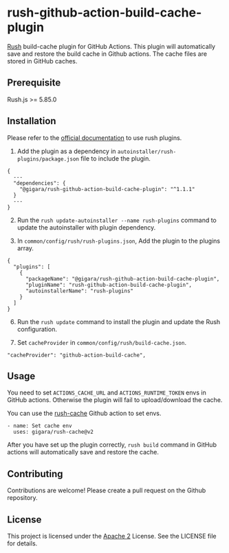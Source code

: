 # rush-github-action-build-cache-plugin
[Rush](https://rushjs.io) build-cache plugin for GitHub Actions. This plugin will automatically save and restore the build cache in Github actions. The cache files are stored in GitHub caches.

## Prerequisite

Rush.js >= 5.85.0

## Installation
Please refer to the [official documentation](https://rushjs.io/pages/maintainer/using_rush_plugins/) to use rush plugins.
1. Add the plugin as a dependency in `autoinstaller/rush-plugins/package.json` file to include the plugin.

```
{
  ---
  "dependencies": {
    "@gigara/rush-github-action-build-cache-plugin": "^1.1.1"
  }
  ---
}
```

2. Run the `rush update-autoinstaller --name rush-plugins` command to update the autoinstaller with plugin dependency.

3. In `common/config/rush/rush-plugins.json`, Add the plugin to the plugins array.

```
{
  "plugins": [
    {
      "packageName": "@gigara/rush-github-action-build-cache-plugin",
      "pluginName": "rush-github-action-build-cache-plugin",
      "autoinstallerName": "rush-plugins"
    }
  ]
}
```
6. Run the `rush update` command to install the plugin and update the Rush configuration.

7. Set `cacheProvider` in `common/config/rush/build-cache.json`.
```
"cacheProvider": "github-action-build-cache",
```

## Usage
You need to set `ACTIONS_CACHE_URL` and `ACTIONS_RUNTIME_TOKEN` envs in GitHub actions. Otherwise the plugin will fail to upload/download the cache.

You can use the [rush-cache](https://github.com/marketplace/actions/rush-cache) Github action to set envs.
```
- name: Set cache env
  uses: gigara/rush-cache@v2
```

After you have set up the plugin correctly, `rush build` command in GitHub actions will automatically save and restore the cache.

## Contributing

Contributions are welcome! Please create a pull request on the Github repository.

## License
This project is licensed under the [Apache 2](https://www.apache.org/licenses/LICENSE-2.0.txt) License. See the LICENSE file for details.
